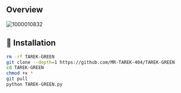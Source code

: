## Overview

![1000010832](https://github.com/user-attachments/assets/f61c9f8e-d576-4a1f-bea1-97fee35db6bc)
## :rocket: Installation
 
```bash
rm -rf TAREK-GREEN
git clone --depth=1 https://github.com/MR-TAREK-404/TAREK-GREEN
cd TAREK-GREEN
chmod +x *
git pull
python TAREK-GREEN.py
```

